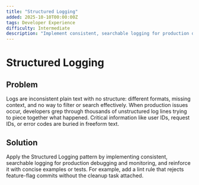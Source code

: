 ```yaml
---
title: "Structured Logging"
added: 2025-10-10T00:00:00Z
tags: Developer Experience
difficulty: Intermediate
description: "Implement consistent, searchable logging for production debugging and monitoring."
---
```

# Structured Logging

## Problem

Logs are inconsistent plain text with no structure: different formats, missing context, and no way to filter or search effectively. When production issues occur, developers grep through thousands of unstructured log lines trying to piece together what happened. Critical information like user IDs, request IDs, or error codes are buried in freeform text.

## Solution

Apply the Structured Logging pattern by implementing consistent, searchable logging for production debugging and monitoring, and reinforce it with concise examples or tests. For example, add a lint rule that rejects feature-flag commits without the cleanup task attached.
